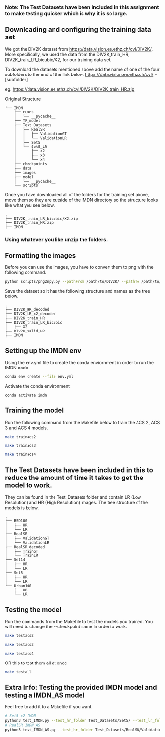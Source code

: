 ### Note: The Test Datasets have been included in this assignment to make testing quicker which is why it is so large.

## Downloading and configuring the training data set

We got the DIV2K dataset from https://data.vision.ee.ethz.ch/cvl/DIV2K/. More specifically, we used the data from the DIV2K_train_HR, DIV2K_train_LR_bicubic/X2, for our training data set.

To download the datasets mentioned above add the name of one of the four subfolders to the end of the link below.
https://data.vision.ee.ethz.ch/cvl/ + [subfolder]

eg. https://data.vision.ee.ethz.ch/cvl/DIV2K/DIV2K_train_HR.zip

Original Structure
```
└── IMDN
    ├── FLOPs
    │   └── __pycache__
    ├── TF_model
    ├── Test_Datasets
    │   ├── RealSR
    │   │   ├── ValidationGT
    │   │   └── ValidationLR
    │   ├── Set5
    │   └── Set5_LR
    │       ├── x2
    │       ├── x3
    │       └── x4
    ├── checkpoints
    ├── data
    ├── images
    ├── model
    │   └── __pycache__
    └── scripts
```

Once you have downloaded all of the folders for the training set above, move them so they are outside of the IMDN directory so the structure looks like what you see below. 

```
.
├── DIV2K_train_LR_bicubic/X2.zip
├── DIV2K_train_HR.zip
├── IMDN
```

### Using whatever you like unzip the folders. 

## Formatting the images

Before you can use the images, you have to convert them to png with the following command.

```bash
python scripts/png2npy.py --pathFrom /path/to/DIV2K/ --pathTo /path/to/DIV2K_decoded/
```

Save the dataset so it has the following structure and names as the tree below.

```
.
├── DIV2K_HR_decoded
├── DIV2K_LR_x2_decoded
├── DIV2K_train_HR
├── DIV2K_train_LR_bicubic
│   ├── X2
├── DIV2K_valid_HR
├── IMDN
```

## Setting up the IMDN env
Using the env.yml file to create the conda enviornment in order to run the IMDN code

```bash
conda env create --file env.yml
```

Activate the conda environment
```bash
conda activate imdn
```

## Training the model

Run the following command from the Makefile below to train the ACS 2, ACS 3 and ACS 4 models.

```bash
make trainacs2
```
```bash
make trainacs3
```
```bash
make trainacs4
```

## The Test Datasets have been included in this to reduce the amount of time it takes to get the model to work.

They can be found in the Test_Datasets folder and contain LR (Low Resolution) and HR (High Resolution) images. The tree structure of the models is below.

```
.
├── BSD100
│   ├── HR
│   └── LR
├── RealSR
│   ├── ValidationGT
│   └── ValidationLR
├── RealSR_decoded
│   ├── TrainGT
│   └── TrainLR
├── Set14
│   ├── HR
│   └── LR
├── Set5
│   ├── HR
│   └── LR
└── Urban100
    ├── HR
    └── LR
```

## Testing the model

Run the commands from the Makefile to test the models you trained. You will need to change the --checkpoint name in order to work.

```bash
make testacs2
```
```bash
make testacs3
```
```bash
make testacs4
```

OR this to test them all at once

```bash
make testall
```

## Extra Info: Testing the provided IMDN model and testing a IMDN_AS model

Feel free to add it to a Makefile if you want.

```bash
# Set5 x2 IMDN
python3 test_IMDN.py --test_hr_folder Test_Datasets/Set5/ --test_lr_folder Test_Datasets/Set5_LR/x2/ --output_folder results/Set5/x2 --checkpoint checkpoint/NAMEOFMODEL.pth --upscale_factor 2
# RealSR IMDN_AS
python3 test_IMDN_AS.py --test_hr_folder Test_Datasets/RealSR/ValidationGT --test_lr_folder Test_Datasets/RealSR/ValidationLR/ --output_folder results/RealSR --checkpoint checkpoint/NAMEOFMODEL.pth
```

